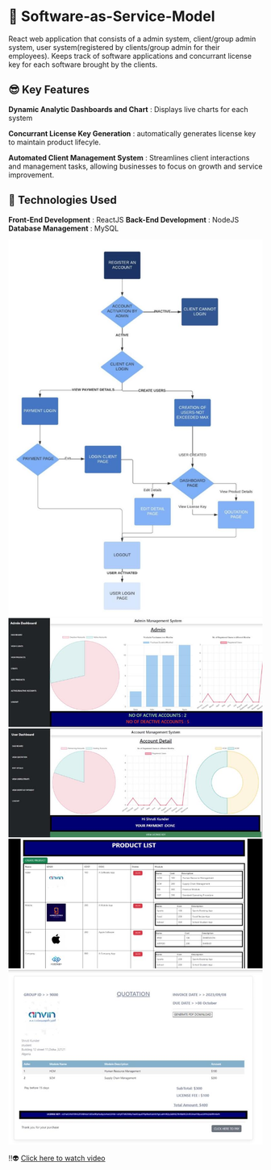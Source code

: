 # 💪 Software-as-Service-Model 
React web application that consists of a admin system, client/group admin system, user system(registered by clients/group admin for their employees). Keeps track of software applications and concurrant license key for each software brought by the clients.

## 😎 Key Features

**Dynamic Analytic Dashboards and Chart** : Displays live charts for each system

**Concurrant License Key Generation** : automatically generates license key to maintain product lifecyle.

**Automated Client Management System** : Streamlines client interactions and management tasks, allowing businesses to focus on growth and service improvement.

## 🔎 Technologies Used

**Front-End Development** : ReactJS
**Back-End Development** : NodeJS
**Database Management** : MySQL

![UML](./uml.jfif)
![Admin Management System](./admin.jfif)
![Client Managment System](./client.jfif)
![Product Managment System](./product.jfif)
![Quotation Payment Lifecyle](./quotation.jfif)


‼️👽 [Click here to watch video](https://drive.google.com/file/d/1t1IdX_m0IXCVmef0IbNMlZF-WHW6ry8U/view)



